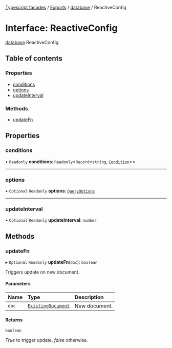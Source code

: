 [Typescript facades](../index.md) / [Exports](../modules.md) / [database](../modules/database.md) / ReactiveConfig

# Interface: ReactiveConfig

[database](../modules/database.md).ReactiveConfig

## Table of contents

### Properties

- [conditions](database.ReactiveConfig.md#conditions)
- [options](database.ReactiveConfig.md#options)
- [updateInterval](database.ReactiveConfig.md#updateinterval)

### Methods

- [updateFn](database.ReactiveConfig.md#updatefn)

## Properties

### conditions

• `Readonly` **conditions**: `Readonly`<`Record`<`string`, [`Condition`](database.Condition.md)\>\>

___

### options

• `Optional` `Readonly` **options**: [`QueryOptions`](database.QueryOptions.md)

___

### updateInterval

• `Optional` `Readonly` **updateInterval**: `number`

## Methods

### updateFn

▸ `Optional` `Readonly` **updateFn**(`doc`): `boolean`

Triggers update on new document.

#### Parameters

| Name | Type | Description |
| :------ | :------ | :------ |
| `doc` | [`ExistingDocument`](database.ExistingDocument.md) | New document. |

#### Returns

`boolean`

_True_ to trigger update, _false_ otherwise.
